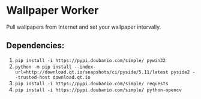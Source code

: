 # Wallpaper Worker

Pull wallpapers from Internet and set your wallpaper intervally.

## Dependencies:

1. `pip install -i https://pypi.doubanio.com/simple/ pywin32`
2. `python -m pip install --index-url=http://download.qt.io/snapshots/ci/pyside/5.11/latest pyside2 --trusted-host download.qt.io`
3. `pip install -i https://pypi.doubanio.com/simple/ requests`
4. `pip install -i https://pypi.doubanio.com/simple/ python-opencv`

